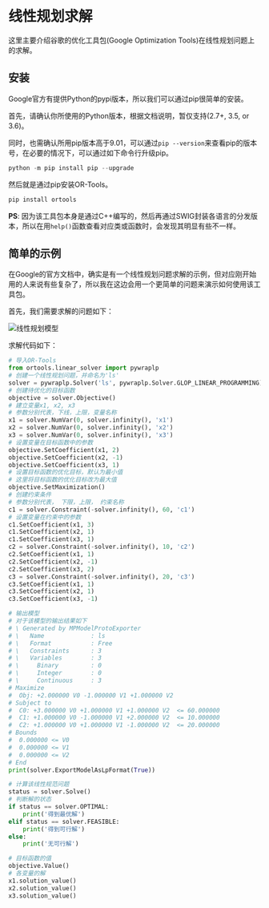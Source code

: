 # 线性规划求解

这里主要介绍谷歌的优化工具包(Google Optimization Tools)在线性规划问题上的求解。

## 安装

Google官方有提供Python的pypi版本，所以我们可以通过pip很简单的安装。

首先，请确认你所使用的Python版本，根据文档说明，暂仅支持(2.7+, 3.5, or 3.6)。

同时，也需确认所用pip版本高于9.01，可以通过`pip --version`来查看pip的版本号，在必要的情况下，可以通过如下命令行升级pip。

```powershell
python -m pip install pip --upgrade
```

然后就是通过pip安装OR-Tools。

```powershell
pip install ortools
```

**PS**: 因为该工具包本身是通过C++编写的，然后再通过SWIG封装各语言的分发版本，所以在用`help()`函数查看对应类或函数时，会发现其明显有些不一样。

## 简单的示例

在Google的官方文档中，确实是有一个线性规划问题求解的示例，但对应刚开始用的人来说有些复杂了，所以我在这边会用一个更简单的问题来演示如何使用该工具包。

首先，我们需要求解的问题如下：

![线性规划模型](../Images/Python/线性规划求解/线性规划模型.png)

求解代码如下：

```python
# 导入OR-Tools
from ortools.linear_solver import pywraplp
# 创建一个线性规划问题，并命名为'ls'
solver = pywraplp.Solver('ls', pywraplp.Solver.GLOP_LINEAR_PROGRAMMING)
# 创建待优化的目标函数
objective = solver.Objective()
# 建立变量x1, x2, x3
# 参数分别代表，下线，上限，变量名称
x1 = solver.NumVar(0, solver.infinity(), 'x1')
x2 = solver.NumVar(0, solver.infinity(), 'x2')
x3 = solver.NumVar(0, solver.infinity(), 'x3')
# 设置变量在目标函数中的参数
objective.SetCoefficient(x1, 2)
objective.SetCoefficient(x2, -1)
objective.SetCoefficient(x3, 1)
# 设置目标函数的优化目标，默认为最小值
# 这里将目标函数的优化目标改为最大值
objective.SetMaximization()
# 创建约束条件
# 参数分别代表， 下限，上限， 约束名称
c1 = solver.Constraint(-solver.infinity(), 60, 'c1')
# 设置变量在约束中的参数
c1.SetCoefficient(x1, 3)
c1.SetCoefficient(x2, 1)
c1.SetCoefficient(x3, 1)
c2 = solver.Constraint(-solver.infinity(), 10, 'c2')
c2.SetCoefficient(x1, 1)
c2.SetCoefficient(x2, -1)
c2.SetCoefficient(x3, 2)
c3 = solver.Constraint(-solver.infinity(), 20, 'c3')
c3.SetCoefficient(x1, 1)
c3.SetCoefficient(x2, 1)
c3.SetCoefficient(x3, -1)

# 输出模型
# 对于该模型的输出结果如下
# \ Generated by MPModelProtoExporter
# \   Name             : ls
# \   Format           : Free
# \   Constraints      : 3
# \   Variables        : 3
# \     Binary         : 0
# \     Integer        : 0
# \     Continuous     : 3
# Maximize
#  Obj: +2.000000 V0 -1.000000 V1 +1.000000 V2
# Subject to
#  C0: +3.000000 V0 +1.000000 V1 +1.000000 V2  <= 60.000000
#  C1: +1.000000 V0 -1.000000 V1 +2.000000 V2  <= 10.000000
#  C2: +1.000000 V0 +1.000000 V1 -1.000000 V2  <= 20.000000
# Bounds
#  0.000000 <= V0
#  0.000000 <= V1
#  0.000000 <= V2
# End
print(solver.ExportModelAsLpFormat(True))

# 计算该线性规范问题
status = solver.Solve()
# 判断解的状态
if status == solver.OPTIMAL:
    print('得到最优解')
elif status == solver.FEASIBLE:
    print('得到可行解')
else:
    print('无可行解')

# 目标函数的值
objective.Value()
# 各变量的解
x1.solution_value()
x2.solution_value()
x3.solution_value()
```